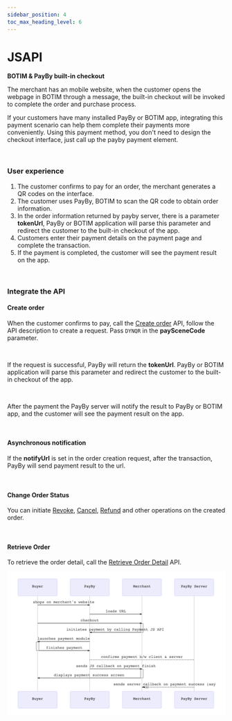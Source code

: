 ```yaml
---
sidebar_position: 4
toc_max_heading_level: 6
---
```


# JSAPI  

**BOTIM & PayBy built-in checkout**

The merchant has an mobile website, when the customer opens the webpage in BOTIM through a message, the built-in checkout  will be invoked to complete the order and purchase process.

If your customers have many installed PayBy or BOTIM app, integrating this payment scenario can help them complete their payments more conveniently. Using this payment method, you don't need to design the checkout interface, just call up the payby payment element.

<br/>

### User experience

1.  The customer confirms to pay for an order, the merchant generates a QR codes on the interface.
2. The customer uses PayBy, BOTIM to scan the QR code to obtain order information. 
3. In the order information returned by payby server, there is a parameter **tokenUrl**, PayBy or BOTIM application will parse this parameter and redirect the customer to the built-in checkout of the app.
4. Customers enter their payment details on the payment page and complete the transaction.
5. If the payment is completed, the customer will see the payment result on the app.



<br/>

### Integrate the API

#### Create order

When the customer confirms to pay, call the [Create order](/docs/createorder) API,  follow the API description to create a request. Pass `DYNQR` in the **paySceneCode** parameter.

<br/>

If the request is successful, PayBy will return the **tokenUrl**. PayBy or BOTIM application will parse this parameter and redirect the customer to the built-in checkout of the app.

<br/>

After the payment the PayBy server will notify the result to PayBy or BOTIM app, and the customer will see the payment result on the app.

<br/>

#### Asynchronous notification

If the **notifyUrl** is set in the order creation request, after the transaction, PayBy will send payment result to the url.<br/>

<br/>

#### Change Order Status

You can initiate [Revoke](/docs/revoke), [Cancel](/docs/cancel), [Refund](/docs/refund) and other operations on the created order.

<br/>

#### Retrieve Order

To retrieve the order detail, call the [Retrieve Order Detail](/docs/retrieveorderdetail) API.

![jsapiflow](../pic/jsapi.png)

<br/>







